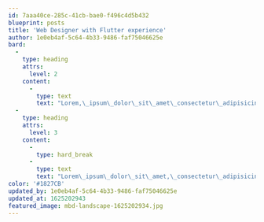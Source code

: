 ```yaml
---
id: 7aaa40ce-285c-41cb-bae0-f496c4d5b432
blueprint: posts
title: 'Web Designer with Flutter experience'
author: 1e0eb4af-5c64-4b33-9486-faf75046625e
bard:
  -
    type: heading
    attrs:
      level: 2
    content:
      -
        type: text
        text: "Lorem,\_ipsum\_dolor\_sit\_amet\_consectetur\_adipisicing\_elit.\_Molestias\_accusantium\_consequatur\_facilis\_fugit,\_quam\_maxime\_ad\_voluptas\_illum\_reiciendis\_optio\_accusamus\_eligendi\_itaque\_vel\_architecto\_repellat\_quibusdam\_nam\_quisquam\_sit!"
  -
    type: heading
    attrs:
      level: 3
    content:
      -
        type: hard_break
      -
        type: text
        text: "Lorem\_ipsum\_dolor\_sit\_amet,\_consectetur\_adipisicing\_elit.\_Atque\_animi\_voluptatem\_fuga\_repellendus\_odio\_nemo\_cum\_incidunt\_culpa\_dolorum\_eius\_quaerat\_aut\_harum,\_et\_quis\_illum\_nihil,\_iusto\_facere\_ex\_voluptas\_consequuntur\_sint\_exercitationem.\_Dignissimos,\_illum.\_Explicabo\_cum\_earum\_esse\_asperiores\_officia\_totam\_amet\_repudiandae\_eos\_autem\_recusandae\_incidunt,\_commodi\_quos\_aliquam\_neque?\_Molestias,\_nesciunt\_totam\_eaque,\_error\_asperiores\_quas\_incidunt\_quo\_placeat\_voluptatibus,\_aliquam\_porro\_commodi\_molestiae\_non\_labore\_optio\_qui\_laborum!\_Aspernatur,\_minus."
color: '#1827CB'
updated_by: 1e0eb4af-5c64-4b33-9486-faf75046625e
updated_at: 1625202943
featured_image: mbd-landscape-1625202934.jpg
---
```

